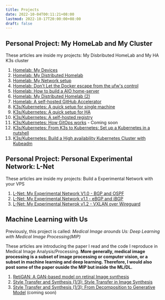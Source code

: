```yaml
---
title: Projects
date: 2022-10-04T00:11:21+08:00
lastmod: 2022-10-17T20:00:00+08:00
draft: false
---
```


## Personal Project: My HomeLab and My Cluster

These articles  are inside my projects: My Disbributed HomeLab and My HA K3s cluster 

1. [Homelab: My Devices](/post/my-homelab-1)
2. [Homelab: My Distributed Homelab](/post/my-homelab-2)
3. [Homelab: My Network setup](/post/my-homelab-3)
4. [Homelab: Don't Let the Docker escape from the ufw's control](/post/my-home-lab-4)
5. [Homelab: How to build a AIO home-server](/post/my-homelab-5)
6. [Homelab: My Distributed Homelab (2)](/post/my-homelab-6)
7. [Homelab: A self-hosted GitHub Accelerator](/post/my-homelab-extra-1)
7. [K3s/Kubernetes: A quick setup for single machine](/post/k3s-setup-1)
8. [K3s/Kubernetes: A quick setup for HA](/post/k3s-setup-2)
9. [K3s/Kubernetes: A self-hosted registry](/post/k3s-setup-extra-1)
10. [K3s/Kubernetes: How GitOps works](/post/k3s-setup-3) - Coming soon
11. [K3s/Kubernetes: From K3s to Kubernetes: Set up a Kubernetes in a nutshell](/post/k8s-setup-1)
12. [K3s/Kubernetes: Build a High availability Kubernetes Cluster with Kubeadm](/post/k8s-setup-2)

## Personal Project: Personal Experimental Network: L-Net

These articles are inside my projects: Build a Experimental Network with your VPS

1. [L-Net: My Experimental Network V1.0 - BGP and OSPF](/post/lnet-1)
2. [L-Net: My Experimental Network v1.1 - eBGP and iBGP](/post/lnet-2)
3. [L-Net: My Experimental Netwrok v1.2 - VXLAN over Wireguard](/post/lnet-3)

## Machine Learning with Us

Previously, this project is called: *Medical Image arounds Us: Deep Learning with Medical Image Processing(MIP)*

These articles are introducing the paper I read and the code I reproduce in Medical Image Analysis/Processing. **More generally, medical image processing is a subset of image processing or computer vision, or a subset in machine learning and deep learning. Therefore, I would also post some of the paper ouside the MIP but inside the ML/DL.**

1. [RetiGAN: A GAN-based model on retinal Image synthesis](/post/sci/CV-retigan-1)
2. [Style Transfer and Synthesis (1/3): Style Transfer in Image Synthesis](/post/sci/DL-GAN-1)
3. [Style Transfer and Synthesis (1/3): From Decomposition to Generative Model](/post/sci/DL-GAN-2) (coming soon)

